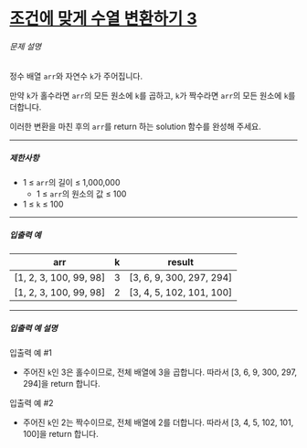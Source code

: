 # [조건에 맞게 수열 변환하기 3](https://school.programmers.co.kr/learn/courses/30/lessons/181835)


###### 문제 설명


정수 배열 `arr`와 자연수 `k`가 주어집니다. 


만약 `k`가 홀수라면 `arr`의 모든 원소에 `k`를 곱하고, `k`가 짝수라면 `arr`의 모든 원소에 `k`를 더합니다.


이러한 변환을 마친 후의 `arr`를 return 하는 solution 함수를 완성해 주세요.




---


##### 제한사항


* 1 ≤ `arr`의 길이 ≤ 1,000,000
	+ 1 ≤ `arr`의 원소의 값 ≤ 100
* 1 ≤ `k` ≤ 100




---


##### 입출력 예




| arr | k | result |
| --- | --- | --- |
| \[1, 2, 3, 100, 99, 98] | 3 | \[3, 6, 9, 300, 297, 294] |
| \[1, 2, 3, 100, 99, 98] | 2 | \[3, 4, 5, 102, 101, 100] |




---


##### 입출력 예 설명


입출력 예 \#1


* 주어진 `k`인 3은 홀수이므로, 전체 배열에 3을 곱합니다. 따라서 \[3, 6, 9, 300, 297, 294]을 return 합니다.


입출력 예 \#2


* 주어진 `k`인 2는 짝수이므로, 전체 배열에 2를 더합니다. 따라서 \[3, 4, 5, 102, 101, 100]을 return 합니다.



